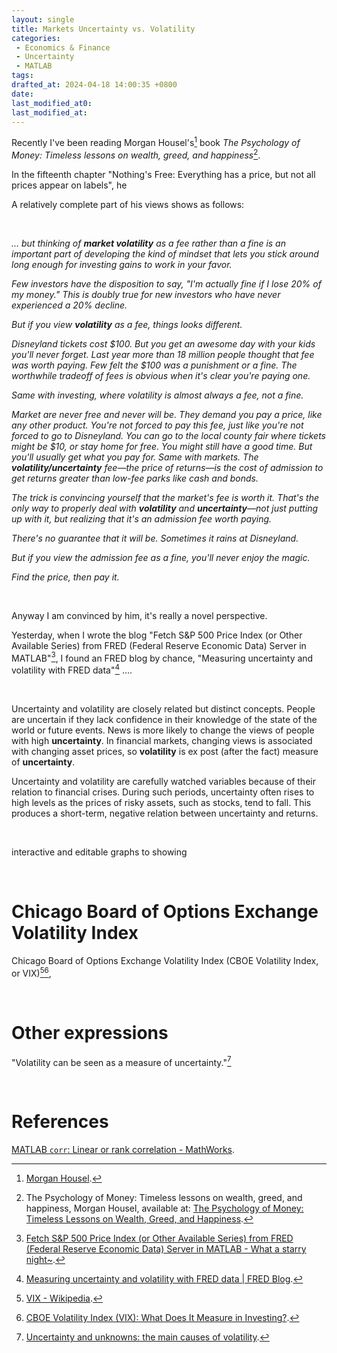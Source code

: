 ```yaml
---
layout: single
title: Markets Uncertainty vs. Volatility
categories:
 - Economics & Finance
 - Uncertainty
 - MATLAB
tags:
drafted_at: 2024-04-18 14:00:35 +0800
date:
last_modified_at0:
last_modified_at:
---
```


Recently I've been reading Morgan Housel's[^1] book *The Psychology of Money: Timeless lessons on wealth, greed, and happiness*[^2].

In the fifteenth chapter "Nothing's Free: Everything has a price, but not all prices appear on labels", he 



A relatively complete part of his views shows as follows:

<br>

*... but thinking of **market volatility** as a fee rather than a fine is an important part of developing the kind of mindset that lets you stick around long enough for investing gains to work in your favor.*

*Few investors have the disposition to say, "I'm actually fine if I lose 20% of my money." This is doubly true for new investors who have never experienced a 20% decline.*

*But if you view **volatility** as a fee, things looks different.*

*Disneyland tickets cost \$100. But you get an awesome day with your kids you'll never forget. Last year more than 18 million people thought that fee was worth paying. Few felt the \$100 was a punishment or a fine. The worthwhile tradeoff of fees is obvious when it's clear you're paying one.*

*Same with investing, where volatility is almost always a fee, not a fine.*

*Market are never free and never will be. They demand you pay a price, like any other product. You're not forced to pay this fee, just like you're not forced to go to Disneyland. You can go to the local county fair where tickets might be \$10, or stay home for free. You might still have a good time. But you'll usually get what you pay for. Same with markets. The **volatility/uncertainty** fee—the price of returns—is the cost of admission to get returns greater than low-fee parks like cash and bonds.*

*The trick is convincing yourself that the market's fee is worth it. That's the only way to properly deal with **volatility** and **uncertainty**—not just putting up with it, but realizing that it's an admission fee worth paying.*

*There's no guarantee that it will be. Sometimes it rains at Disneyland.*

*But if you view the admission fee as a fine, you'll never enjoy the magic.*

*Find the price, then pay it.*

<br>

Anyway I am convinced by him, it's really a novel perspective. 







Yesterday, when I wrote the blog "Fetch S&P 500 Price Index (or Other Available Series) from FRED (Federal Reserve Economic Data) Server in MATLAB"[^3], I found an FRED blog by chance, "Measuring uncertainty and volatility with FRED data"[^4] ....

<br>

Uncertainty and volatility are closely related but distinct concepts. People are uncertain if they lack confidence in their knowledge of the state of the world or future events. News is more likely to change the views of people with high **uncertainty**. In financial markets, changing views is associated with changing asset prices, so **volatility** is ex post (after the fact) measure of **uncertainty**. 

Uncertainty and volatility are carefully watched variables because of their relation to financial crises. During such periods, uncertainty often rises to high levels as the prices of risky assets, such as stocks, tend to fall. This produces a short-term, negative relation between uncertainty and returns.

<br>

interactive and editable graphs to showing

<br>

# Chicago Board of Options Exchange Volatility Index

Chicago Board of Options Exchange Volatility Index (CBOE Volatility Index, or VIX)[^6][^7],









<br>

# Other expressions

"Volatility can be seen as a measure of uncertainty."[^5]





<br>

# References

[^1]: [Morgan Housel](https://www.morganhousel.com/).
[^2]: The Psychology of Money: Timeless lessons on wealth, greed, and happiness, Morgan Housel, available at: [The Psychology of Money: Timeless Lessons on Wealth, Greed, and Happiness](https://pdflake.com/wp-content/uploads/2021/08/The-Psychology-of-Money-PDF-Book-By-Morgan-Housel.pdf).
[^3]: [Fetch S&P 500 Price Index (or Other Available Series) from FRED (Federal Reserve Economic Data) Server in MATLAB - What a starry night~](https://helloworld-1017.github.io/2024-04-17/13-58-11.html).
[^4]: [Measuring uncertainty and volatility with FRED data \| FRED Blog](https://fredblog.stlouisfed.org/2021/06/measuring-uncertainty-and-volatility-with-fred-data/?utm_source=series_page&utm_medium=related_content&utm_term=related_resources&utm_campaign=fredblog).
[^5]: [Uncertainty and unknowns: the main causes of volatility](https://www.sunlifeglobalinvestments.com/en/insights/investor-education/understanding-market-volatility/uncertainty-and-unknowns-the-main-causes-of-volatility/).
[^6]: [VIX - Wikipedia](https://en.wikipedia.org/wiki/VIX).
[^7]: [CBOE Volatility Index (VIX): What Does It Measure in Investing?](https://www.investopedia.com/terms/v/vix.asp).



[MATLAB `corr`: Linear or rank correlation - MathWorks](https://ww2.mathworks.cn/help/stats/corr.html).


